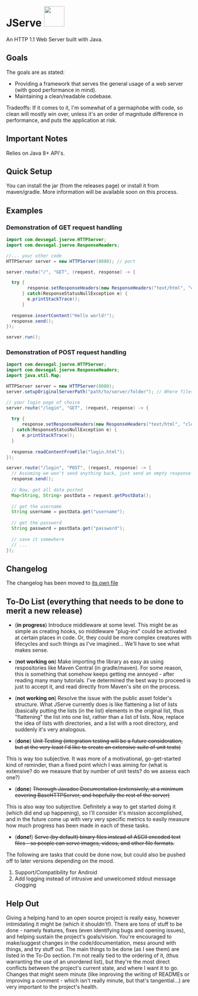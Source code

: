 # JServe <img src="https://i.ibb.co/3RKzGsw/Adobe-Stock-389747989.jpg" height="55" />

An HTTP 1.1 Web Server built with Java. 

## Goals
The goals are as stated: 
- Providing a framework that serves the general usage of a web server (with good performance in mind).
- Maintaining a clean/readable codebase. 

Tradeoffs: If it comes to it, I'm somewhat of a germaphobe with code, so clean will mostly win over, unless it's an order of magnitude difference in performance, and puts the application at risk.    

## Important Notes
Relies on Java 8+ API's.

## Quick Setup
You can install the jar (from the releases page) or install it from maven/gradle.
More information will be available soon on this process. 

## Examples 
### Demonstration of GET request handling
```java
import com.devsegal.jserve.HTTPServer;
import com.devsegal.jserve.ResponseHeaders;

//... your other code
HTTPServer server = new HTTPServer(8080); // port

server.route("/", "GET", (request, response) -> {

  try {
        response.setResponseHeaders(new ResponseHeaders("text/html", "close"));
      } catch(ResponseStatusNullException e) {
        e.printStackTrace();
      } 
      
  response.insertContent("Hello world!");
  response.send();
});

server.run(); 
```

### Demonstration of POST request handling
```java
import com.devsegal.jserve.HTTPServer;
import com.devsegal.jserve.ResponseHeaders;
import java.util.Map;

HTTPServer server = new HTTPServer(8080);
server.setupOriginalServerPath("path/to/server/folder"); // Where files are read from (excluding the public assets folder)

// your login page of choice
server.route("/login", "GET", (request, response) -> {
  
  try {
      response.setResponseHeaders(new ResponseHeaders("text/html", "close"); 
  } catch(ResponseStatusNullException e) {
      e.printStackTrace();
  } 
  
  response.readContentFromFile("login.html");
});

server.route("/login", "POST", (request, response) -> {
  // Assuming we won't send anything back, just send an empty response 
  response.send();
  
  // Now, get all data posted 
  Map<String, String> postData = request.getPostData(); 
  
  // get the username 
  String username = postData.get("username");
  
  // get the password
  String password = postData.get("password");
  
  // save it somewhere
  // ...
});
```

## Changelog
The changelog has been moved to [its own file](https://github.com/dev-segal/JServe/blob/master/changelog.md)

## To-Do List (everything that needs to be done to merit a new release)
- (**in progress**) Introduce middleware at some level. This might be as simple as creating hooks, so middleware "plug-ins" could be activated at certain places in code. Or, they could be more complex creatures with lifecycles and such things as I've imagined... We'll have to see what makes sense. 

- (**not working on**) Make importing the library as easy as using respositories like Maven Central (in gradle/maven). For some reason, this is something that somehow keeps getting me annoyed - after reading many many tutorials. I've determined the best way to proceed is just to accept it, and read directly from Maven's site on the process. 

- (**not working on**) Resolve the issue with the public asset folder's structure. What JServe currently does is like flattening a list of lists (basically putting the lists (in the list) elements in the original list, thus "flattening" the list into one list, rather than a list of lists. Now, replace the idea of lists with directories, and a list with a root directory, and suddenly it's very analogous. 
 
- (**done**) <s>Unit Testing (integration testing will be a future consideration, but at the very least I'd like to create an extensive suite of unit tests)</s>

This is way too subjective. It was more of a motivational, go-get-started kind of reminder, than a fixed point which I was aiming for (what is extensive? do we measure that by number of unit tests? do we assess each one?) 

- (**done**) <s> Thorough Javadoc Documentation (extensively, at a minimum covering BaseHTTPServer, and hopefully the rest of the server) </s> 

This is also way too subjective. Definitely a way to get started doing it (which did end up happening), so I'll consider it's mission accomplished, and in the future come up with very very specific metrics to easily measure how much progress has been made in each of these tasks. 

- (**done!**) <s>Serve (by default) binary files instead of ASCII encoded text files - so people can serve images, videos, and other file formats.</s>
 
The following are tasks that could be done now, but could also be pushed off to later versions depending on the mood. 
1. Support/Compatibility for Android
2. Add logging instead of intrusive and unwelcomed stdout message clogging 

## Help Out
Giving a helping hand to an open source project is really easy, however intimidating it might be (which it shouldn't!). There are tons of stuff to be done - namely features, fixes (even identifying bugs and opening issues), and helping sustain the project's goals/vision. You're encouraged to make/suggest changes in the code/documentation, mess around with things, and try stuff out. The main things to be done (as I see them) are listed in the To-Do section. I'm not really tied to the ordering of it, (thus warranting the use of an unordered list), but they're the most direct conflicts between the project's current state, and where I want it to go. Changes that might seem minute (like improving the writing of READMEs or improving a comment - which isn't really minute, but that's tangential...) are very important to the project's health.
